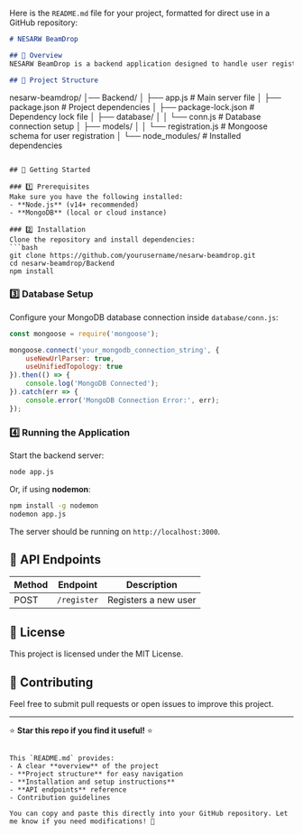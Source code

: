 Here is the `README.md` file for your project, formatted for direct use in a GitHub repository:

```markdown
# NESARW BeamDrop

## 📌 Overview
NESARW BeamDrop is a backend application designed to handle user registrations and manage database connections efficiently. It is built using **Node.js**, **Express.js**, and **MongoDB**.

## 📂 Project Structure
```
nesarw-beamdrop/
│── Backend/
│   ├── app.js                # Main server file
│   ├── package.json          # Project dependencies
│   ├── package-lock.json     # Dependency lock file
│   ├── database/
│   │   └── conn.js           # Database connection setup
│   ├── models/
│   │   └── registration.js   # Mongoose schema for user registration
│   └── node_modules/         # Installed dependencies
```

## 🚀 Getting Started

### 1️⃣ Prerequisites
Make sure you have the following installed:
- **Node.js** (v14+ recommended)
- **MongoDB** (local or cloud instance)

### 2️⃣ Installation
Clone the repository and install dependencies:
```bash
git clone https://github.com/yourusername/nesarw-beamdrop.git
cd nesarw-beamdrop/Backend
npm install
```

### 3️⃣ Database Setup
Configure your MongoDB database connection inside `database/conn.js`:
```javascript
const mongoose = require('mongoose');

mongoose.connect('your_mongodb_connection_string', {
    useNewUrlParser: true,
    useUnifiedTopology: true
}).then(() => {
    console.log('MongoDB Connected');
}).catch(err => {
    console.error('MongoDB Connection Error:', err);
});
```

### 4️⃣ Running the Application
Start the backend server:
```bash
node app.js
```
Or, if using **nodemon**:
```bash
npm install -g nodemon
nodemon app.js
```
The server should be running on `http://localhost:3000`.

## 📌 API Endpoints
| Method | Endpoint            | Description                |
|--------|---------------------|----------------------------|
| POST   | `/register`         | Registers a new user       |

## 📜 License
This project is licensed under the MIT License.

## 🤝 Contributing
Feel free to submit pull requests or open issues to improve this project.

---

⭐ **Star this repo if you find it useful!** ⭐
```

This `README.md` provides:
- A clear **overview** of the project
- **Project structure** for easy navigation
- **Installation and setup instructions**
- **API endpoints** reference
- Contribution guidelines

You can copy and paste this directly into your GitHub repository. Let me know if you need modifications! 🚀

